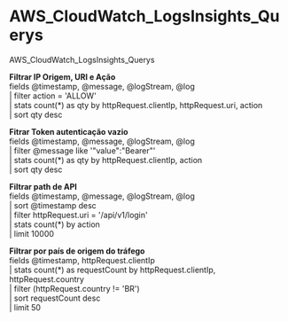 # AWS_CloudWatch_LogsInsights_Querys
AWS_CloudWatch_LogsInsights_Querys

**Filtrar IP Origem, URI e Ação** <br>
fields @timestamp, @message, @logStream, @log <br>
| filter action = 'ALLOW' <br>
| stats count(*) as qty by httpRequest.clientIp, httpRequest.uri, action <br>
| sort qty desc <br>

**Fitrar Token autenticação vazio** <br>
fields @timestamp, @message, @logStream, @log <br>
| filter @message like '"value":"Bearer"' <br>
| stats count(*) as qty by httpRequest.clientIp, action <br>
| sort qty desc

**Filtrar path de API** <br>
fields @timestamp, @message, @logStream, @log <br>
| sort @timestamp desc <br>
| filter httpRequest.uri = '/api/v1/login' <br>
| stats count(*) by action <br>
| limit 10000 <br>

**Filtrar por país de origem do tráfego** <br>
fields @timestamp, httpRequest.clientIp <br>
| stats count(*) as requestCount by httpRequest.clientIp, httpRequest.country <br>
| filter (httpRequest.country != 'BR') <br>
| sort requestCount desc <br>
| limit 50 <br>

